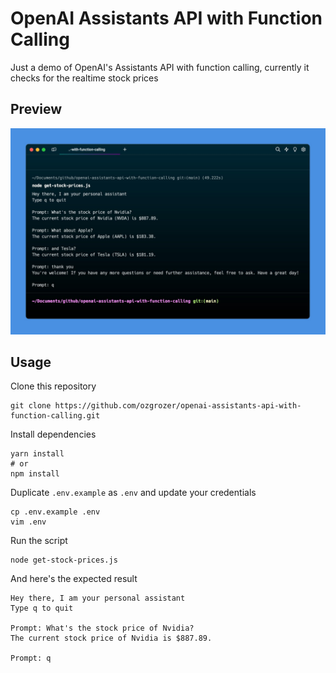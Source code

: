 # OpenAI Assistants API with Function Calling

Just a demo of OpenAI's Assistants API with function calling, currently it checks for the realtime stock prices

## Preview

<img src="./preview/preview.jpg" alt="" width="600" />

## Usage

Clone this repository

```
git clone https://github.com/ozgrozer/openai-assistants-api-with-function-calling.git
```

Install dependencies

```
yarn install
# or
npm install
```

Duplicate `.env.example` as `.env` and update your credentials

```
cp .env.example .env
vim .env
```

Run the script

```
node get-stock-prices.js
```

And here's the expected result

```
Hey there, I am your personal assistant
Type q to quit

Prompt: What's the stock price of Nvidia?
The current stock price of Nvidia is $887.89.

Prompt: q
```
